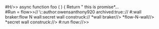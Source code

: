 #H/>> async function foo ( ) {
   Return " this ís promise*...   
   <rflo>
 #Run = flow>>//
  \\::author:owensanthony920 archived:true:://
#:wall braker:flow N wall:secret wall construck://
   *wall braker//>
   *flow-N-wall//>
   *secret wall construck://>
  #:run flow://>>





  

